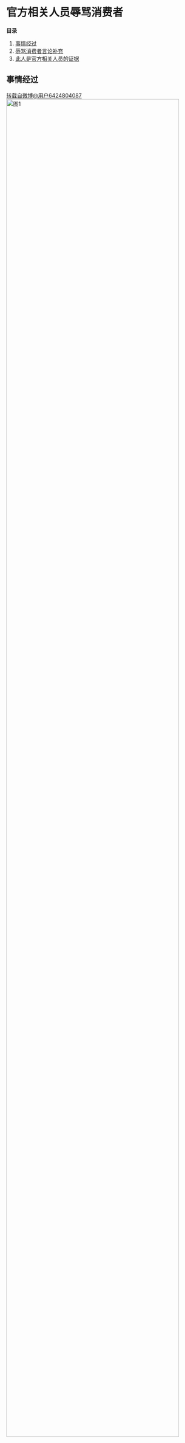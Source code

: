 # 官方相关人员辱骂消费者
**目录**<br> 
1. [事情经过](employee#section-1)<br>
2. [辱骂消费者言论补充](employee#section-2)<br> 
3. [此人是官方相关人员的证据](employee#section-3)<br> 

## 事情经过<a id="section-1"></a>
[转载自微博@用户6424804087](https://weibo.com/6424804087/Hbap5osJm)<br>
<img src="https://2025rak-1330218385.cos.ap-shanghai.myqcloud.com/pingxie-depository/employee-1.png" width="95%" alt="图1"><br><br>
<img src="https://2025rak-1330218385.cos.ap-shanghai.myqcloud.com/pingxie-depository/employee-2.jpg" width="95%" alt="图2"><br><br>
<img src="https://2025rak-1330218385.cos.ap-shanghai.myqcloud.com/pingxie-depository/employee-3.jpg" width="95%" alt="图3"><br><br>
## 辱骂消费者言论补充<a id="section-2"></a>
<img src="https://2025rak-1330218385.cos.ap-shanghai.myqcloud.com/pingxie-depository/employee-4.jpg" width="95%" alt="图4"><br><br>
## 此人是官方相关人员的证据<a id="section-3"></a>
[转载自微博@用户6424804087](https://weibo.com/1884004244/4366086843227106)<br>
<img src="https://2025rak-1330218385.cos.ap-shanghai.myqcloud.com/pingxie-depository/employee-5.png" width="95%" alt="图5"><br><br>
<img src="https://2025rak-1330218385.cos.ap-shanghai.myqcloud.com/pingxie-depository/employee-6.jpg" width="95%" alt="图6"><br><br>
<img src="https://2025rak-1330218385.cos.ap-shanghai.myqcloud.com/pingxie-depository/employee-7.jpg" width="95%" alt="图7"><br><br>
<img src="https://2025rak-1330218385.cos.ap-shanghai.myqcloud.com/pingxie-depository/employee-8.jpg" width="95%" alt="图8"><br><br>
<img src="https://2025rak-1330218385.cos.ap-shanghai.myqcloud.com/pingxie-depository/employee-9.jpg" width="95%" alt="图9"><br><br>
<img src="https://2025rak-1330218385.cos.ap-shanghai.myqcloud.com/pingxie-depository/employee-10.jpg" width="95%" alt="图10"><br><br>
